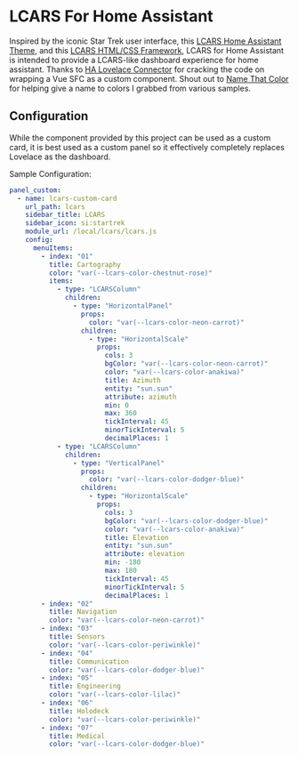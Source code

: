# LCARS For Home Assistant

Inspired by the iconic Star Trek user interface, this [LCARS Home Assistant Theme](https://github.com/th3jesta/ha-lcars),
and this [LCARS HTML/CSS Framework](https://github.com/joernweissenborn/lcars), LCARS for Home Assistant is intended
to provide a LCARS-like dashboard experience for home assistant. Thanks to
[HA Lovelace Connector](https://github.com/iva-stolnik/vue-ha-lovelace-connector) for cracking the code on wrapping a
Vue SFC as a custom component. Shout out to [Name That Color](https://chir.ag/projects/name-that-color/) for helping
give a name to colors I grabbed from various samples.

## Configuration

While the component provided by this project can be used as a custom card, it is best used as a custom panel so it
effectively completely replaces Lovelace as the dashboard.

Sample Configuration:

```yaml
panel_custom:
  - name: lcars-custom-card
    url_path: lcars
    sidebar_title: LCARS
    sidebar_icon: si:startrek
    module_url: /local/lcars/lcars.js
    config:
      menuItems:
        - index: "01"
          title: Cartography
          color: "var(--lcars-color-chestnut-rose)"
          items:
            - type: "LCARSColumn"
              children:
                - type: "HorizontalPanel"
                  props:
                    color: "var(--lcars-color-neon-carrot)"
                  children:
                    - type: "HorizontalScale"
                      props:
                        cols: 3
                        bgColor: "var(--lcars-color-neon-carrot)"
                        color: "var(--lcars-color-anakiwa)"
                        title: Azimuth
                        entity: "sun.sun"
                        attribute: azimuth
                        min: 0
                        max: 360
                        tickInterval: 45
                        minorTickInterval: 5
                        decimalPlaces: 1
            - type: "LCARSColumn"
              children:
                - type: "VerticalPanel"
                  props:
                    color: "var(--lcars-color-dodger-blue)"
                  children:
                    - type: "HorizontalScale"
                      props:
                        cols: 3
                        bgColor: "var(--lcars-color-dodger-blue)"
                        color: "var(--lcars-color-anakiwa)"
                        title: Elevation
                        entity: "sun.sun"
                        attribute: elevation
                        min: -180
                        max: 180
                        tickInterval: 45
                        minorTickInterval: 5
                        decimalPlaces: 1
        - index: "02"
          title: Navigation
          color: "var(--lcars-color-neon-carrot)"
        - index: "03"
          title: Sensors
          color: "var(--lcars-color-periwinkle)"
        - index: "04"
          title: Communication
          color: "var(--lcars-color-dodger-blue)"
        - index: "05"
          title: Engineering
          color: "var(--lcars-color-lilac)"
        - index: "06"
          title: Holodeck
          color: "var(--lcars-color-periwinkle)"
        - index: "07"
          title: Medical
          color: "var(--lcars-color-dodger-blue)"
```
